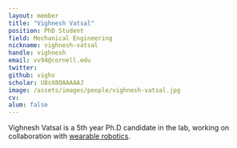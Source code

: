 ```yaml
---
layout: member
title: "Vighnesh Vatsal"
position: PhD Student
field: Mechanical Engineering
nickname: vighnesh-vatsal
handle: vighnesh
email: vv94@cornell.edu
twitter:
github: vighv
scholar: U8sX8OAAAAAJ
image: /assets/images/people/vighnesh-vatsal.jpg
cv:
alum: false
---
```

Vighnesh Vatsal is a 5th year Ph.D candidate in the lab, working on collaboration with [wearable robotics](http://hrc2.io/projects/ThirdArm).



